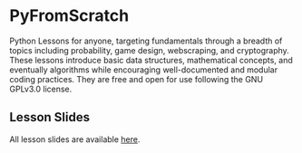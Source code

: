 # PyFromScratch  
Python Lessons for anyone, targeting fundamentals through a breadth of topics including probability, game design, webscraping, and cryptography. These lessons introduce basic data structures, mathematical concepts, and eventually algorithms while encouraging well-documented and modular coding practices. They are free and open for use following the GNU GPLv3.0 license.    

## Lesson Slides
All lesson slides are available [here](https://drive.google.com/drive/folders/1VaFyCZSXWJbQYqQiSrQl0vcv3pxecTU8?usp=sharing). 
